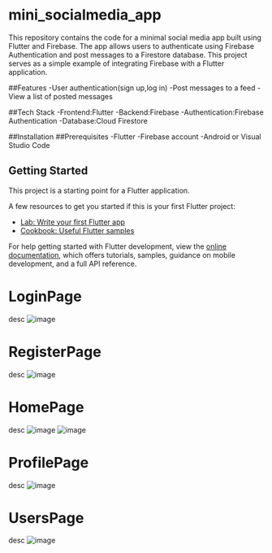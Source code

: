 # mini_socialmedia_app

This repository contains the code for a minimal social media app built
using Flutter and Firebase. The app allows users to authenticate using
Firebase Authentication and post messages to a Firestore database. This
project serves as a simple example of integrating Firebase with a Flutter
application.

##Features
  -User authentication(sign up,log in)
  -Post messages to a feed
  -View a list of posted messages

##Tech Stack
  -Frontend:Flutter
  -Backend:Firebase
    -Authentication:Firebase Authentication
    -Database:Cloud Firestore

##Installation
  ##Prerequisites
    -Flutter
    -Firebase account
    -Android or Visual Studio Code

    

## Getting Started

This project is a starting point for a Flutter application.

A few resources to get you started if this is your first Flutter project:

- [Lab: Write your first Flutter app](https://docs.flutter.dev/get-started/codelab)
- [Cookbook: Useful Flutter samples](https://docs.flutter.dev/cookbook)

For help getting started with Flutter development, view the
[online documentation](https://docs.flutter.dev/), which offers tutorials,
samples, guidance on mobile development, and a full API reference.

# LoginPage
desc
![image](https://github.com/user-attachments/assets/f849d06d-7b73-4e48-90bd-4ffd7522200b)

# RegisterPage
 desc
 ![image](https://github.com/user-attachments/assets/494781fa-a8d8-4085-8a8e-b32eb6d22832)

# HomePage
 desc
 ![image](https://github.com/user-attachments/assets/d7bdedd1-7bc7-414f-b334-54f61873477d)
 ![image](https://github.com/user-attachments/assets/be836df6-7bc3-406f-aa55-b9a156aff9df)

 # ProfilePage
  desc
  ![image](https://github.com/user-attachments/assets/b2f4ec74-ad60-4a6d-bb95-00155eb002ec)

  # UsersPage
   desc
   ![image](https://github.com/user-attachments/assets/3dc34cfc-9cff-4c24-b58c-4c6fc9f38c41)


